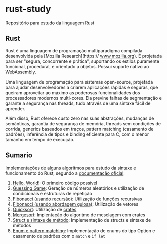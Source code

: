 # rust-study
Repositório para estudo da linguagem Rust

## Rust
Rust é uma linguagem de programação multiparadigma compilada desenvolvida pela [Mozilla Research](https://	www.mozilla.org). É projetada para ser "segura, concorrente e prática", suportando os estilos puramente funcional, procedural, e orientado a objetos. Possui suporte nativo ao WebAssembly.

Uma linguagem de programação para sistemas open-source, projetada para ajudar desenvolvedores a criarem aplicações rápidas e seguras, que queiram aproveitar ao máximo as poderosas funcionalidades dos processadores modernos multi-cores. Ela previne falhas de segmentação e garante a segurança nas threads, tudo através de uma sintaxe fácil de aprender.

Além disso, Rust oferece custo zero nas suas abstrações, mudanças de semânticas, garantia de segurança de memória, threads sem condições de corrida, generics baseados em traços, pattern matching (casamento de padrões), inferência de tipos e binding eficiente para C, com o menor tamanho em tempo de execução.  
 
## Sumario
Implementações de alguns algoritmos para estudo da sintaxe e funcionamento do Rust, segundo a [documentação oficial](https://doc.rust-lang.org/book/):

1. [Hello, World!](hello-rust/src/main.rs): O primeiro código possível 
2. [Guessing Game](guessing_game/src/main.rs): Geração de números aleatórios e utilização de condicionais e estruturas de repetição
3. [Fibonacci (usando recursão)](fibonacci/src/main.rs): Utilização de funções recursivas
4. [Fibonacci (usando abordagem gulosa)](greedy_fibonacci/src/main.rs): Utilização de vetores 
5. [Quicksort](sorting_vector/src/sorting/quicksort.rs): Utilização de [crates](https://doc.rust-lang.org/1.30.0/book/first-edition/crates-and-modules.html) 
6. [Mergesort](sorting_vector/src/sorting/mergesort.rs): Implentação do algoritmo de mesclagem com crates
7. [Struct e sintaxe de método](syntax_method/src/main.rs): Implementação de structs e sintaxe de métodos
8. [Enum e pattern matching](defining_enum/src/main.rs): Implementação de enums do tipo Option<T> e casamento de padrões com o ```match``` e ```if let```

